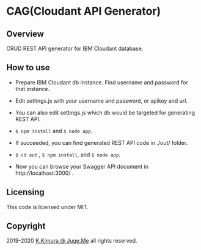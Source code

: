 # CAG(Cloudant API Generator)

## Overview

CRUD REST API generator for IBM Cloudant database.


## How to use

- Prepare IBM Cloudant db instance. Find username and password for that instance.

- Edit settings.js with your username and password, or apikey and url.

- You can also edit settings.js which db would be targeted for generating REST API.

- `$ npm install` and `$ node app`.

- If succeeded, you can find generated REST API code in ./out/ folder.

- `$ cd out` , `$ npm install`, and `$ node app`.

- Now you can browse your Swagger API document in http://localhost:3000/ .


## Licensing

This code is licensed under MIT.


## Copyright

2019-2020 [K.Kimura @ Juge.Me](https://github.com/dotnsf) all rights reserved.
